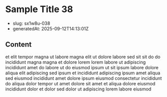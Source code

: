 # Sample Title 38

- slug: sx1w8u-038
- generatedAt: 2025-09-12T14:13:01Z

## Content
et elit tempor magna ut labore magna elit ut dolore labore sed sit sit do do incididunt magna magna et dolore lorem lorem labore ut adipiscing incididunt amet do labore ut do eiusmod ipsum ut sit ipsum labore dolore aliqua elit adipiscing sed ipsum et incididunt adipiscing ipsum amet aliqua sed eiusmod incididunt amet dolore ipsum eiusmod consectetur incididunt do aliqua dolor tempor ut amet dolore sit amet et aliqua dolore eiusmod incididunt dolor et dolor sed dolor ut adipiscing lorem labore eiusmod
